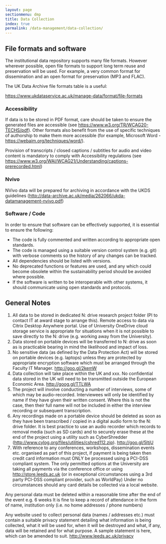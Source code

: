 ```yaml
---
layout: page
sectionmenu: dmp
title: Data Collection
index: true
permalink: /data-management/data-collection/
---
```


## File formats and software

The institutional data repository supports many file formats. However wherever possible, open file formats to support long term reuse and preservation will be used. For example, a very common format for dissemination and an open format for preservation (MP3 and FLAC). 

The UK Data Archive file formats table is a useful:

<https://www.ukdataservice.ac.uk/manage-data/format/file-formats>

### Accessibility

If data is to be stored in PDF format, care should be taken to ensure the generated files are accessible (see <https://www.w3.org/TR/WCAG20-TECHS/pdf>). Other formats also benefit from the use of specific techniques of authorship to make them more accessible (for example, Microsoft Word - <https://webaim.org/techniques/word/>).

Provision of transcripts / closed captions / subtitles for audio and video content is mandatory to comply with Accessibility regulations (see <https://www.w3.org/WAI/WCAG21/Understanding/captions-prerecorded.html>)

### Nvivo 

NVivo data will be prepared for archiving in accordance with the UKDS guidelines (http://data-archive.ac.uk/media/262066/ukda-datamanagement-nvivo.pdf) 

### Software / Code

In order to ensure that software can be effectively supported, it is essential to ensure the following:
* The code is fully commented and written according to appropriate open standards.
* The code is managed using a suitable version control system (e.g. git) with verbose comments so the history of any changes can be tracked.
* All dependencies should be listed with versions.
* No deprecated functions or features are used, and any which could become obsolete within the sustainability period should be avoided where possible. 
* If the software is written to be interoperable with other systems, it should communicate using open standards and protocols. 

## General Notes

1. All data to be stored in dedicated N: drive research project folder (PI to contact IT at award stage to arrange this). Remote access to data via Citrix Desktop Anywhere portal. Use of University OneDrive cloud storage service is appropriate for situations when it is not possible to save directly to the N: drive (e.g. working away from the University).  
2. Data stored on portable devices will be transferred to N: drive as soon as is practicable bearing in mind the likelihood and impact of loss.  
3. No sensitive data (as defined by the Data Protection Act) will be stored on portable devices (e.g. laptops) unless they are protected by appropriate encryption software which must be arranged through the Faculty IT Manager. <http://goo.gl/2kemW>
4. Data collection will take place within the UK and xxx. No confidential data stored in the UK will need to be transmitted outside the European Economic Area. <http://goog.gl/TTLWA>
5. The project will involve conducting a number of interviews, some of which may be audio-recorded. Interviewees will only be identified by name if they have given their written consent. Where this is not the case, then their full name will not be included in either the interview recording or subsequent transcription.  
6. Any recordings made on a portable device should be deleted as soon as they have been transcribed / copied in a digital audio form to the N: drive folder. It is best practice to use an audio recorder which records to removal media (such as SD cards) and to securely erase these at the end of the project using a utility such as CyberShredder (http://www.cylog.org/files/utilities/cshred112.zip). http://goo.gl/5ItjU  
7. With reference to any conferences, workshops, dissemination events etc. organised as part of this project, if payment is being taken then credit card information must ONLY be processed using a PCI-DSS compliant system. The only permitted options at the University are taking all payments via the conference office or using http://store.leeds.ac.uk (or in exceptional circumstances using a 3rd party PCI-DSS compliant provider, such as WorldPay) Under no circumstances should any card details be collected via a local website.  

Any personal data must be deleted within a reasonable time after the end of the event e.g. 6 weeks It is fine to keep a record of attendance in the form of name, institution only (i.e. no home addresses / phone numbers)  

Any website used to collect personal data (names / addresses etc.) must contain a suitable privacy statement detailing what information is being collected, what it will be used for, when it will be destroyed and what, if any, data will be retained and for what purpose. A sample statement is here, which can be amended to suit. http://www.leeds.ac.uk/privacy